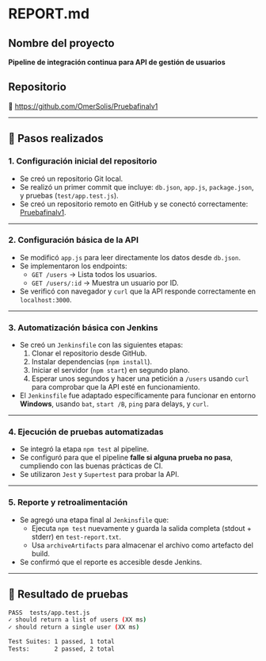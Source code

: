 # REPORT.md

## Nombre del proyecto

**Pipeline de integración continua para API de gestión de usuarios**

## Repositorio

🔗 https://github.com/OmerSolis/Pruebafinalv1

---

## 🔧 Pasos realizados

### 1. Configuración inicial del repositorio

- Se creó un repositorio Git local.
- Se realizó un primer commit que incluye: `db.json`, `app.js`, `package.json`, y pruebas (`test/app.test.js`).
- Se creó un repositorio remoto en GitHub y se conectó correctamente: [Pruebafinalv1](https://github.com/OmerSolis/Pruebafinalv1).

---

### 2. Configuración básica de la API

- Se modificó `app.js` para leer directamente los datos desde `db.json`.
- Se implementaron los endpoints:
  - `GET /users` → Lista todos los usuarios.
  - `GET /users/:id` → Muestra un usuario por ID.
- Se verificó con navegador y `curl` que la API responde correctamente en `localhost:3000`.

---

### 3. Automatización básica con Jenkins

- Se creó un `Jenkinsfile` con las siguientes etapas:
  1. Clonar el repositorio desde GitHub.
  2. Instalar dependencias (`npm install`).
  3. Iniciar el servidor (`npm start`) en segundo plano.
  4. Esperar unos segundos y hacer una petición a `/users` usando `curl` para comprobar que la API esté en funcionamiento.
- El `Jenkinsfile` fue adaptado específicamente para funcionar en entorno **Windows**, usando `bat`, `start /B`, `ping` para delays, y `curl`.

---

### 4. Ejecución de pruebas automatizadas

- Se integró la etapa `npm test` al pipeline.
- Se configuró para que el pipeline **falle si alguna prueba no pasa**, cumpliendo con las buenas prácticas de CI.
- Se utilizaron `Jest` y `Supertest` para probar la API.

---

### 5. Reporte y retroalimentación

- Se agregó una etapa final al `Jenkinsfile` que:
  - Ejecuta `npm test` nuevamente y guarda la salida completa (stdout + stderr) en `test-report.txt`.
  - Usa `archiveArtifacts` para almacenar el archivo como artefacto del build.
- Se confirmó que el reporte es accesible desde Jenkins.

---

## 🧪 Resultado de pruebas

```bash
PASS  tests/app.test.js
✓ should return a list of users (XX ms)
✓ should return a single user (XX ms)

Test Suites: 1 passed, 1 total
Tests:       2 passed, 2 total